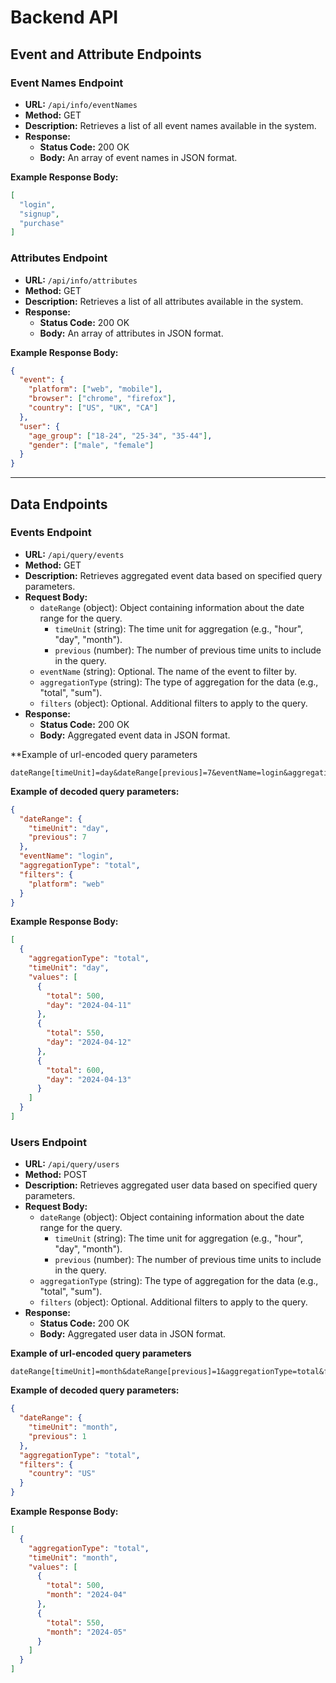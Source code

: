 # Backend API
## Event and Attribute Endpoints

### Event Names Endpoint

- **URL:** `/api/info/eventNames`
- **Method:** GET
- **Description:** Retrieves a list of all event names available in the system.
- **Response:**
  - **Status Code:** 200 OK
  - **Body:** An array of event names in JSON format.

**Example Response Body:**
```json
[
  "login",
  "signup",
  "purchase"
]
```

### Attributes Endpoint

- **URL:** `/api/info/attributes`
- **Method:** GET
- **Description:** Retrieves a list of all attributes available in the system.
- **Response:**
  - **Status Code:** 200 OK
  - **Body:** An array of attributes in JSON format.

**Example Response Body:**
```json
{
  "event": {
    "platform": ["web", "mobile"],
    "browser": ["chrome", "firefox"],
    "country": ["US", "UK", "CA"]
  },
  "user": {
    "age_group": ["18-24", "25-34", "35-44"],
    "gender": ["male", "female"]
  }
}
```

---

## Data Endpoints

### Events Endpoint

- **URL:** `/api/query/events`
- **Method:** GET
- **Description:** Retrieves aggregated event data based on specified query parameters.
- **Request Body:**
  - `dateRange` (object): Object containing information about the date range for the query.
    - `timeUnit` (string): The time unit for aggregation (e.g., "hour", "day", "month").
    - `previous` (number): The number of previous time units to include in the query.
  - `eventName` (string): Optional. The name of the event to filter by.
  - `aggregationType` (string): The type of aggregation for the data (e.g., "total", "sum").
  - `filters` (object): Optional. Additional filters to apply to the query.
- **Response:**
  - **Status Code:** 200 OK
  - **Body:** Aggregated event data in JSON format.

**Example of url-encoded query parameters
```
dateRange[timeUnit]=day&dateRange[previous]=7&eventName=login&aggregationType=total&filters[platform]=web
```
**Example of decoded query parameters:**
```json
{
  "dateRange": {
    "timeUnit": "day",
    "previous": 7
  },
  "eventName": "login",
  "aggregationType": "total",
  "filters": {
    "platform": "web"
  }
}
```

**Example Response Body:**
```json
[
  {
    "aggregationType": "total",
    "timeUnit": "day",
    "values": [
      {
        "total": 500,
        "day": "2024-04-11"
      },
      {
        "total": 550,
        "day": "2024-04-12"
      },
      {
        "total": 600,
        "day": "2024-04-13"
      }
    ]
  }
]
```

### Users Endpoint

- **URL:** `/api/query/users`
- **Method:** POST
- **Description:** Retrieves aggregated user data based on specified query parameters.
- **Request Body:**
  - `dateRange` (object): Object containing information about the date range for the query.
    - `timeUnit` (string): The time unit for aggregation (e.g., "hour", "day", "month").
    - `previous` (number): The number of previous time units to include in the query.
  - `aggregationType` (string): The type of aggregation for the data (e.g., "total", "sum").
  - `filters` (object): Optional. Additional filters to apply to the query.
- **Response:**
  - **Status Code:** 200 OK
  - **Body:** Aggregated user data in JSON format.

**Example of url-encoded query parameters**
```
dateRange[timeUnit]=month&dateRange[previous]=1&aggregationType=total&filters[country]=US
```

**Example of decoded query parameters:**
```json
{
  "dateRange": {
    "timeUnit": "month",
    "previous": 1
  },
  "aggregationType": "total",
  "filters": {
    "country": "US"
  }
}
```

**Example Response Body:**
```json
[
  {
    "aggregationType": "total",
    "timeUnit": "month",
    "values": [
      {
        "total": 500,
        "month": "2024-04"
      },
      {
        "total": 550,
        "month": "2024-05"
      }
    ]
  }
]
```
